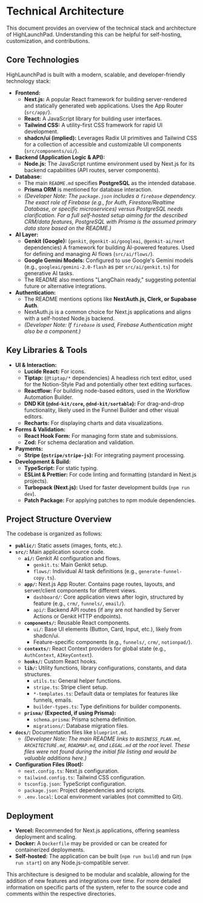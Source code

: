 # Technical Architecture

This document provides an overview of the technical stack and architecture of HighLaunchPad. Understanding this can be helpful for self-hosting, customization, and contributions.

## Core Technologies

HighLaunchPad is built with a modern, scalable, and developer-friendly technology stack:

*   **Frontend:**
    *   **Next.js:** A popular React framework for building server-rendered and statically generated web applications. Uses the App Router (`src/app/`).
    *   **React:** A JavaScript library for building user interfaces.
    *   **Tailwind CSS:** A utility-first CSS framework for rapid UI development.
    *   **shadcn/ui (implied):** Leverages Radix UI primitives and Tailwind CSS for a collection of accessible and customizable UI components (`src/components/ui/`).
*   **Backend (Application Logic & API):**
    *   **Node.js:** The JavaScript runtime environment used by Next.js for its backend capabilities (API routes, server components).
*   **Database:**
    *   The main `README.md` specifies **PostgreSQL** as the intended database.
    *   **Prisma ORM** is mentioned for database interaction.
    *   *(Developer Note: The `package.json` includes a `firebase` dependency. The exact role of Firebase (e.g., for Auth, Firestore/Realtime Database, or specific microservices) versus PostgreSQL needs clarification. For a full self-hosted setup aiming for the described CRM/data features, PostgreSQL with Prisma is the assumed primary data store based on the README.)*
*   **AI Layer:**
    *   **Genkit (Google):** (`genkit`, `@genkit-ai/googleai`, `@genkit-ai/next` dependencies) A framework for building AI-powered features. Used for defining and managing AI flows (`src/ai/flows/`).
    *   **Google Gemini Models:** Configured to use Google's Gemini models (e.g., `googleai/gemini-2.0-flash` as per `src/ai/genkit.ts`) for generative AI tasks.
    *   The README also mentions "LangChain ready," suggesting potential future or alternative integrations.
*   **Authentication:**
    *   The README mentions options like **NextAuth.js, Clerk, or Supabase Auth**.
    *   NextAuth.js is a common choice for Next.js applications and aligns with a self-hosted Node.js backend.
    *   *(Developer Note: If `firebase` is used, Firebase Authentication might also be a component.)*

## Key Libraries & Tools

*   **UI & Interaction:**
    *   **Lucide React:** For icons.
    *   **Tiptap:** (`@tiptap/*` dependencies) A headless rich text editor, used for the Notion-Style Pad and potentially other text editing surfaces.
    *   **Reactflow:** For building node-based editors, used in the Workflow Automation Builder.
    *   **DND Kit (`@dnd-kit/core`, `@dnd-kit/sortable`):** For drag-and-drop functionality, likely used in the Funnel Builder and other visual editors.
    *   **Recharts:** For displaying charts and data visualizations.
*   **Forms & Validation:**
    *   **React Hook Form:** For managing form state and submissions.
    *   **Zod:** For schema declaration and validation.
*   **Payments:**
    *   **Stripe (`@stripe/stripe-js`):** For integrating payment processing.
*   **Development & Build:**
    *   **TypeScript:** For static typing.
    *   **ESLint & Prettier:** For code linting and formatting (standard in Next.js projects).
    *   **Turbopack (Next.js):** Used for faster development builds (`npm run dev`).
    *   **Patch Package:** For applying patches to npm module dependencies.

## Project Structure Overview

The codebase is organized as follows:

*   **`public/`:** Static assets (images, fonts, etc.).
*   **`src/`:** Main application source code.
    *   **`ai/`:** Genkit AI configuration and flows.
        *   `genkit.ts`: Main Genkit setup.
        *   `flows/`: Individual AI task definitions (e.g., `generate-funnel-copy.ts`).
    *   **`app/`:** Next.js App Router. Contains page routes, layouts, and server/client components for different views.
        *   `dashboard/`: Core application views after login, structured by feature (e.g., `crm/`, `funnels/`, `email/`).
        *   `api/`: Backend API routes (if any are not handled by Server Actions or Genkit HTTP endpoints).
    *   **`components/`:** Reusable React components.
        *   `ui/`: Base UI elements (Button, Card, Input, etc.), likely from shadcn/ui.
        *   Feature-specific components (e.g., `funnels/`, `crm/`, `notionpad/`).
    *   **`contexts/`:** React Context providers for global state (e.g., `AuthContext`, `AIKeyContext`).
    *   **`hooks/`:** Custom React hooks.
    *   **`lib/`:** Utility functions, library configurations, constants, and data structures.
        *   `utils.ts`: General helper functions.
        *   `stripe.ts`: Stripe client setup.
        *   `*-templates.ts`: Default data or templates for features like funnels, emails.
        *   `builder-types.ts`: Type definitions for builder components.
    *   **`prisma/` (Expected, if using Prisma):**
        *   `schema.prisma`: Prisma schema definition.
        *   `migrations/`: Database migration files.
*   **`docs/`:** Documentation files like `blueprint.md`.
    *   *(Developer Note: The main README links to `BUSINESS_PLAN.md`, `ARCHITECTURE.md`, `ROADMAP.md`, and `LEGAL.md` at the root level. These files were not found during the initial file listing and would be valuable additions here.)*
*   **Configuration Files (Root):**
    *   `next.config.ts`: Next.js configuration.
    *   `tailwind.config.ts`: Tailwind CSS configuration.
    *   `tsconfig.json`: TypeScript configuration.
    *   `package.json`: Project dependencies and scripts.
    *   `.env.local`: Local environment variables (not committed to Git).

## Deployment

*   **Vercel:** Recommended for Next.js applications, offering seamless deployment and scaling.
*   **Docker:** A `Dockerfile` may be provided or can be created for containerized deployments.
*   **Self-hosted:** The application can be built (`npm run build`) and run (`npm run start`) on any Node.js-compatible server.

This architecture is designed to be modular and scalable, allowing for the addition of new features and integrations over time. For more detailed information on specific parts of the system, refer to the source code and comments within the respective directories.

